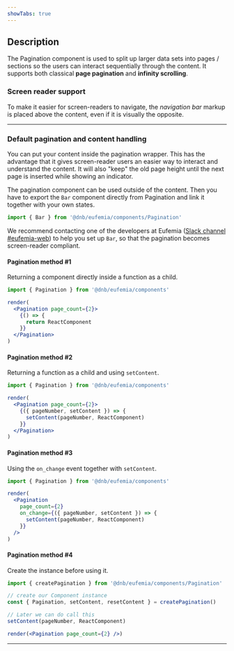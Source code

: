```yaml
---
showTabs: true
---
```


## Description

The Pagination component is used to split up larger data sets into pages / sections so the users can interact sequentially through the content. It supports both classical **page pagination** and **infinity scrolling**.

### Screen reader support

To make it easier for screen-readers to navigate, the _navigation bar_ markup is placed above the content, even if it is visually the opposite.

---

### Default pagination and content handling

You can put your content inside the pagination wrapper. This has the advantage that it gives screen-reader users an easier way to interact and understand the content. It will also "keep" the old page height until the next page is inserted while showing an indicator.

The pagination component can be used outside of the content. Then you have to export the `Bar` component directly from Pagination and link it together with your own states.

```jsx
import { Bar } from '@dnb/eufemia/components/Pagination'
```

We recommend contacting one of the developers at Eufemia ([Slack channel #eufemia-web](https://dnb-it.slack.com/archives/CMXABCHEY)) to help you set up `Bar`, so that the pagination becomes screen-reader compliant.

#### Pagination method #1

Returning a component directly inside a function as a child.

```jsx
import { Pagination } from '@dnb/eufemia/components'

render(
  <Pagination page_count={2}>
    {() => {
      return ReactComponent
    }}
  </Pagination>
)
```

#### Pagination method #2

Returning a function as a child and using `setContent`.

```jsx
import { Pagination } from '@dnb/eufemia/components'

render(
  <Pagination page_count={2}>
    {({ pageNumber, setContent }) => {
      setContent(pageNumber, ReactComponent)
    }}
  </Pagination>
)
```

#### Pagination method #3

Using the `on_change` event together with `setContent`.

```jsx
import { Pagination } from '@dnb/eufemia/components'

render(
  <Pagination
    page_count={2}
    on_change={({ pageNumber, setContent }) => {
      setContent(pageNumber, ReactComponent)
    }}
  />
)
```

#### Pagination method #4

Create the instance before using it.

```jsx
import { createPagination } from '@dnb/eufemia/components/Pagination'

// create our Component instance
const { Pagination, setContent, resetContent } = createPagination()

// Later we can do call this
setContent(pageNumber, ReactComponent)

render(<Pagination page_count={2} />)
```

---
